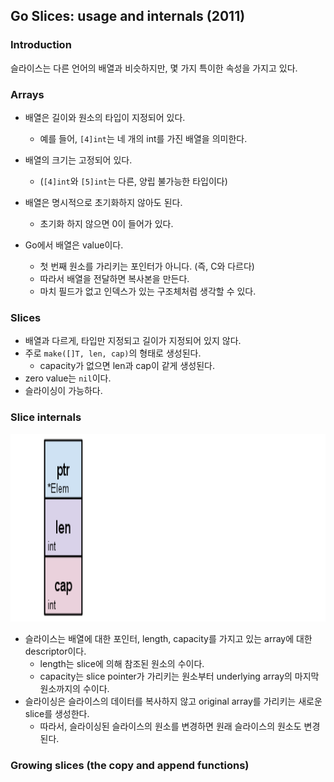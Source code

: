 ## Go Slices: usage and internals (2011)
### Introduction
슬라이스는 다른 언어의 배열과 비슷하지만, 몇 가지 특이한 속성을 가지고 있다.
### Arrays
- 배열은 길이와 원소의 타입이 지정되어 있다.   
    - 예를 들어, `[4]int`는 네 개의 int를 가진 배열을 의미한다.  
- 배열의 크기는 고정되어 있다.  
    - (`[4]int`와 `[5]int`는 다른, 양립 불가능한 타입이다)    
- 배열은 명시적으로 초기화하지 않아도 된다. 
    - 초기화 하지 않으면 0이 들어가 있다.    

- Go에서 배열은 value이다.
    - 첫 번째 원소를 가리키는 포인터가 아니다. (즉, C와 다르다)
    - 따라서 배열을 전달하면 복사본을 만든다.
    - 마치 필드가 없고 인덱스가 있는 구조체처럼 생각할 수 있다.

### Slices
- 배열과 다르게, 타입만 지정되고 길이가 지정되어 있지 않다.
- 주로 `make([]T, len, cap)`의 형태로 생성된다.
    - capacity가 없으면 len과 cap이 같게 생성된다.
- zero value는 `nil`이다.
- 슬라이싱이 가능하다.

### Slice internals
<img src = "https://github.com/eomhs/TIL/blob/main/figures/Slice%20Struct.PNG" width="600" height="300"/>  

- 슬라이스는 배열에 대한 포인터, length, capacity를 가지고 있는 array에 대한 descriptor이다.
    - length는 slice에 의해 참조된 원소의 수이다.
    - capacity는 slice pointer가 가리키는 원소부터 underlying array의 마지막 원소까지의 수이다.
- 슬라이싱은 슬라이스의 데이터를 복사하지 않고 original array를 가리키는 새로운 slice를 생성한다.
    - 따라서, 슬라이싱된 슬라이스의 원소를 변경하면 원래 슬라이스의 원소도 변경된다.

### Growing slices (the copy and append functions)

